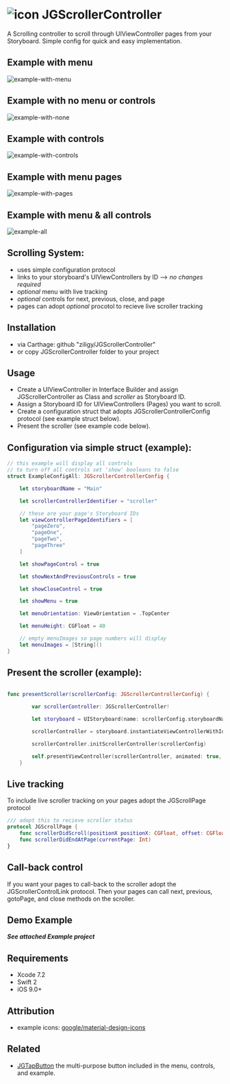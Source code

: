 # ![icon](https://raw.githubusercontent.com/ziligy/JGScrollerController/master/jGScrollerController-github.png "icon") JGScrollerController

A Scrolling controller to scroll through UIViewController pages from your Storyboard. Simple config for quick and easy implementation.

## Example with menu
<img src="https://raw.githubusercontent.com/ziligy/JGScrollerController/master/gifs/example-with-menu.gif" alt="example-with-menu"/>

## Example with no menu or controls
<img src="https://raw.githubusercontent.com/ziligy/JGScrollerController/master/gifs/example-with-none.gif" alt="example-with-none"/>

## Example with controls
<img src="https://raw.githubusercontent.com/ziligy/JGScrollerController/master/gifs/example-with-controls.gif" alt="example-with-controls"/>

## Example with menu pages
<img src="https://raw.githubusercontent.com/ziligy/JGScrollerController/master/gifs/example-with-pages.gif" alt="example-with-pages"/>

## Example with menu & all controls
<img src="https://raw.githubusercontent.com/ziligy/JGScrollerController/master/gifs/example-all.gif" alt="example-all"/>

## Scrolling System:
* uses simple configuration protocol
* links to your storyboard's UIViewControllers by ID --> *no changes required*
* *optional* menu with live tracking
* *optional* controls for next, previous, close, and page
* pages can adopt *optional* procotol to recieve live scroller tracking

## Installation
* via Carthage: github "ziligy/JGScrollerController"
* or copy JGScrollerController folder to your project

## Usage
* Create a UIViewController in Interface Builder and assign JGScrollerController as Class and *scroller* as Storyboard ID.
* Assign a Storyboard ID for UIViewControllers (Pages) you want to scroll.
* Create a configuration struct that adopts JGScrollerControllerConfig protocol (see example struct below).
* Present the scroller (see example code below).

## Configuration via simple struct (example):
```swift
// this example will display all controls
// to turn off all controls set 'show' booleans to false
struct ExampleConfigAll: JGScrollerControllerConfig {

    let storyboardName = "Main"

    let scrollerControllerIdentifier = "scroller"

    // these are your page's Storyboard IDs
    let viewControllerPageIdentifiers = [
        "pageZero",
        "pageOne",
        "pageTwo",
        "pageThree"
    ]

    let showPageControl = true

    let showNextAndPreviousControls = true

    let showCloseControl = true

    let showMenu = true

    let menuOrientation: ViewOrientation = .TopCenter

    let menuHeight: CGFloat = 40

    // empty menuImages so page numbers will display
    let menuImages = [String]()
}
```

## Present the scroller (example):
```swift

func presentScroller(scrollerConfig: JGScrollerControllerConfig) {

        var scrollerController: JGScrollerController!

        let storyboard = UIStoryboard(name: scrollerConfig.storyboardName, bundle: nil)

        scrollerController = storyboard.instantiateViewControllerWithIdentifier(scrollerConfig.scrollerControllerIdentifier) as! JGScrollerController

        scrollerController.initScrollerController(scrollerConfig)

        self.presentViewController(scrollerController, animated: true, completion: nil)
    }
```

## Live tracking
To include live scroller tracking on your pages adopt the JGScrollPage protocol
```swift
/// adopt this to recieve scroller status
protocol JGScrollPage {
    func scrollerDidScroll(positionX positionX: CGFloat, offset: CGFloat)
    func scrollerDidEndAtPage(currentPage: Int)
}
```
## Call-back control
If you want your pages to call-back to the scroller adopt the JGScrollerControlLink protocol. Then your pages can call next, previous, gotoPage, and close methods on the scroller.


## Demo Example
***See attached Example project***

## Requirements
* Xcode 7.2
* Swift 2
* iOS 9.0+

## Attribution
* example icons: [google/material-design-icons](https://github.com/google/material-design-icons)

## Related
* [JGTapButton](https://github.com/ziligy/JGTapButton) the multi-purpose button included in the menu, controls, and example.

